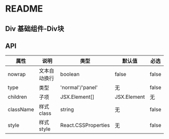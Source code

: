 # README
## Div 基础组件-Div块
## API

属性 | 说明 | 类型 | 默认值 | 必选
----|-----|------|------|------
nowrap | 文本自动换行 | boolean | false | false
type | 类型 | 'normal'/'panel' | 无 | false
children | 子项 | JSX.Element[] | JSX.Element | 无 | false
className | 样式class | string | 无 | false
style | 样式style | React.CSSProperties | 无 | false
